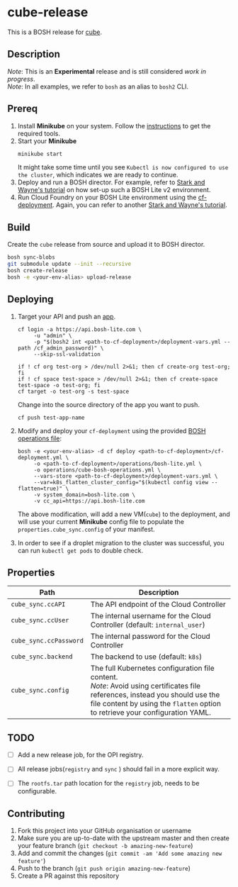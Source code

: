 # cube-release
This is a BOSH release for [cube](https://github.com/julz/cube).

## Description
_Note_: This is an **Experimental** release and is still considered _work in progress_.<br />
_Note_: In all examples, we refer to `bosh` as an alias to `bosh2` CLI.<br />

## Prereq
1. Install **Minikube** on your system. Follow the [instructions](https://github.com/kubernetes/minikube#installation) to get the required tools.
1. Start your **Minikube**
    ```sh
    minikube start
    ```
    It might take some time until you see `Kubectl is now configured to use the cluster`, which indicates we are ready to continue.
1. Deploy and run a BOSH director. For example, refer to [Stark and Wayne's tutorial](http://www.starkandwayne.com/blog/bosh-lite-on-virtualbox-with-bosh2/) on how set-up such a BOSH Lite v2 environment.
1. Run Cloud Foundry on your BOSH Lite environment using the [cf-deployment](https://github.com/cloudfoundry/cf-deployment). Again, you can refer to another [Stark and Wayne's tutorial](https://www.starkandwayne.com/blog/running-cloud-foundry-locally-on-bosh-lite-with-bosh2/).

## Build
Create the `cube` release from source and upload it to BOSH director.
```sh
bosh sync-blobs
git submodule update --init --recursive
bosh create-release
bosh -e <your-env-alias> upload-release
```

## Deploying
1. Target your API and push an [app](https://github.com/cloudfoundry/cf-acceptance-tests/tree/master/assets/dora).
    ```
    cf login -a https://api.bosh-lite.com \
         -u "admin" \
         -p "$(bosh2 int <path-to-cf-deployment>/deployment-vars.yml --path /cf_admin_password)" \
         --skip-ssl-validation

    if ! cf org test-org > /dev/null 2>&1; then cf create-org test-org; fi
    if ! cf space test-space > /dev/null 2>&1; then cf create-space test-space -o test-org; fi
    cf target -o test-org -s test-space
    ```
    Change into the source directory of the app you want to push.
    ```
    cf push test-app-name
    ```
1. Modify and deploy your `cf-deployment` using the provided [BOSH operations file](./operations/cube-bosh-operations.yml):
    ```
    bosh -e <your-env-alias> -d cf deploy <path-to-cf-deployment>/cf-deployment.yml \
         -o <path-to-cf-deployment>/operations/bosh-lite.yml \
         -o operations/cube-bosh-operations.yml \
         --vars-store <path-to-cf-deployment>/deployment-vars.yml \
         --var=k8s_flatten_cluster_config="$(kubectl config view --flatten=true)" \
         -v system_domain=bosh-lite.com \
         -v cc_api=https://api.bosh-lite.com
    ```
    The above modification, will add a new VM(`cube`) to the deployment, and will use your current **Minikube** config file to populate the `properties.cube_sync.config` of your manifest.

1. In order to see if a droplet migration to the cluster was successful, you can run  `kubectl get pods` to double check.

## Properties
| Path | Description |
| ------------- | --------------|
| `cube_sync.ccAPI` | The API endpoint of the Cloud Controller |
| `cube_sync.ccUser` | The internal username for the Cloud Controller (default: `internal_user`) |
| `cube_sync.ccPassword` | The internal password for the Cloud Controller |
| `cube_sync.backend` | The backend to use (default: `k8s`) |
| `cube_sync.config` | The full Kubernetes configuration file content. <br /> _Note_: Avoid using certificates file references, instead you should use the file content by using the `flatten` option to retrieve your configuration YAML. |


## TODO
- [ ] Add a new release job, for the OPI registry.
- [ ] All release jobs(`registry` and `sync` ) should fail in a more explicit way.
- [ ] The `rootfs.tar` path location for the `registry` job, needs to be configurable.


## Contributing
1. Fork this project into your GitHub organisation or username
1. Make sure you are up-to-date with the upstream master and then create your feature branch (`git checkout -b amazing-new-feature`)
1. Add and commit the changes (`git commit -am 'Add some amazing new feature'`)
1. Push to the branch (`git push origin amazing-new-feature`)
1. Create a PR against this repository
